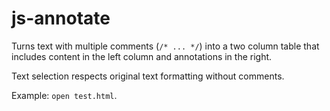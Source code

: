 # js-annotate

Turns text with multiple comments (`/* ... */`) into a two column table that includes content in the left column and annotations in the right.

Text selection respects original text formatting without comments.

Example: `open test.html`.
